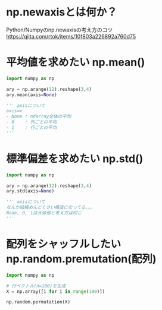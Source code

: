 # np.newaxisとは何か？
Python/Numpyのnp.newaxisの考え方のコツ
<https://qiita.com/rtok/items/10f803a226892a760d75>

# 平均値を求めたい np.mean()
```python
import numpy as np

ary = np.arange(12).reshape(3,4)
ary.mean(axis=None)

''' axisについて
axis=x
- None : ndarray全体の平均
- 0    : 列ごとの平均
- 1    : 行ごとの平均
'''
```

# 標準偏差を求めたい np.std()
```python
import numpy as np

ary = np.arange(12).reshape(3,4)
ary.std(axis=None)

''' axisについて
なんか結構めんどくさい構造になってる。。。
None, 0, 1は大体他と考え方は同じ
'''
```

# 配列をシャッフルしたい np.random.premutation(配列)
```python
import numpy as np

# 行ベクトル(n=100)を生成
X = np.array([i for i in range(100)])

np.random.permutation(X)
```